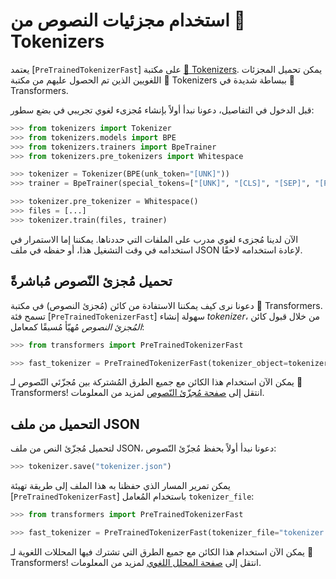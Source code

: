 # استخدام مجزئيات النصوص من 🤗 Tokenizers

يعتمد [`PreTrainedTokenizerFast`] على مكتبة [🤗 Tokenizers](https://huggingface.co/docs/tokenizers). يمكن تحميل المجزئات اللغويين الذين تم الحصول عليهم من مكتبة 🤗 Tokenizers ببساطة شديدة في 🤗 Transformers.

قبل الدخول في التفاصيل، دعونا نبدأ أولاً بإنشاء مُجزىء لغوي تجريبي في بضع سطور:

```python
>>> from tokenizers import Tokenizer
>>> from tokenizers.models import BPE
>>> from tokenizers.trainers import BpeTrainer
>>> from tokenizers.pre_tokenizers import Whitespace

>>> tokenizer = Tokenizer(BPE(unk_token="[UNK]"))
>>> trainer = BpeTrainer(special_tokens=["[UNK]", "[CLS]", "[SEP]", "[PAD]", "[MASK]"])

>>> tokenizer.pre_tokenizer = Whitespace()
>>> files = [...]
>>> tokenizer.train(files, trainer)
```

الآن لدينا مُجزىء لغوي مدرب على الملفات التي حددناها. يمكننا إما الاستمرار في استخدامه في وقت التشغيل هذا، أو حفظه في ملف JSON لإعادة استخدامه لاحقًا.

## تحميل مُجزئ  النّصوص  مُباشرةً

دعونا نرى كيف يمكننا الاستفادة من كائن (مُجزئ النصوص) في مكتبة 🤗 Transformers. تسمح فئة [`PreTrainedTokenizerFast`] سهولة إنشاء *tokenizer*، من خلال قبول كائن *المُجزئ النصوص*  مُهيّأ مُسبقًا كمعامل:

```python
>>> from transformers import PreTrainedTokenizerFast

>>> fast_tokenizer = PreTrainedTokenizerFast(tokenizer_object=tokenizer)
```

يمكن الآن استخدام هذا الكائن مع جميع الطرق المُشتركة بين مُجزّئي النّصوص  لـ 🤗 Transformers! انتقل إلى [صفحة مُجزّئ  النّصوص](main_classes/tokenizer) لمزيد من المعلومات.

## التحميل من ملف JSON

لتحميل مُجزّئ النص من ملف JSON، دعونا نبدأ أولاً بحفظ مُجزّئ النّصوص:

```python
>>> tokenizer.save("tokenizer.json")
```

يمكن تمرير المسار الذي حفظنا به هذا الملف إلى طريقة تهيئة [`PreTrainedTokenizerFast`] باستخدام المُعامل  `tokenizer_file`:

```python
>>> from transformers import PreTrainedTokenizerFast

>>> fast_tokenizer = PreTrainedTokenizerFast(tokenizer_file="tokenizer.json")
```

يمكن الآن استخدام هذا الكائن مع جميع الطرق التي تشترك فيها المحللات اللغوية لـ 🤗 Transformers! انتقل إلى [صفحة المحلل اللغوي](main_classes/tokenizer) لمزيد من المعلومات.